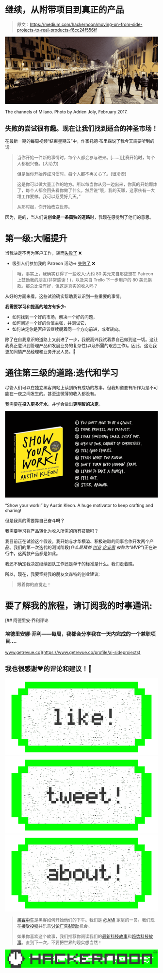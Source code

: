 # 继续，从附带项目到真正的产品

> 原文：<https://medium.com/hackernoon/moving-on-from-side-projects-to-real-products-f6cc24f556ff>

![](img/b457f450027f9868f5c45e8648587bb8.png)

The channels of Milano. Photo by Adrien Joly, February 2017.

## 失败的尝试很有趣。现在让我们找到适合的神圣市场！

在最新一期的每周视频“结束星期五”中，作家托德·布里森说了我今天需要听到的话:

> 当你开始一件新的事情时，每个人都会参与进来。[……]比赛开始时，每个人都很兴奋。(大助力)
> 
> 但是当你开始养成习惯时，每个人都不再关心了。(很冷漠)
> 
> 这是你可以做大量工作的地方。所以每当你从另一边出来，你真的开始爆炸了，每个人都会回头看你做了什么，然后说“哦，我的天哪，这家伙有一大堆工作要做。我可以忍受好几天。”
> 
> 从那时起，你开始改变世界。

因为，是的，当人们说**创业是一条孤独的道路**时，我现在感觉到了他们的意思。

# 第一级:大幅提升

当我决定不再为客户工作，转而[失败了](/@adrienjoly/from-immediate-profitability-to-pleasure-a-shift-of-priorities-3f767253084e#.mla183jok) ❌

*   吸引人们参加我的 Patreon 活动=> [失败了](https://www.patreon.com/adrienjoly) ❌

> 哦，事实上，我确实获得了一些收入:大约 80 美元来自那些想在 Patreon 上鼓励我的朋友(非常感谢！)，以及来自 Trello 下一步用户的 80 美元捐款。那总比没有好，但这是真实的收入吗？

从好的方面来看，这些试验确实帮助我认识到一些重要的事情。

**我需要学习和提高的地方有多少:**

*   如何找到一个好的市场，解决一个好的问题，
*   如何阐述一个好的价值主张，并测试它，
*   如何决定你是否应该继续朝着同一个方向前进，或者转向。

除了在自我意识的道路上又前进了一步，我很高兴我试着靠自己做到这一切。这让我真正意识到管理产品和发展业务的复杂性(以及所需的艰苦工作)。因此，这让我更加同情产品经理和业务开发人员。👏

# 通往第三级的道路:迭代和学习

尽管人们可以在独立黑客网站上读到所有成功的故事，但我知道要有所作为是不可能在一夜之间发生的。甚至连微薄的收入都没有。

我需要在**投入更多汗水**。并学会做出**更明智的决定**。

![](img/fe9bd16d9e32f8066a48f994a3708b1c.png)

“Show your work!” by Austin Kleon. A huge motivator to keep crafting and sharing!

但是我真的需要靠自己奋斗**吗？**

我需要学习将产品转化为收入所需的所有技能吗？

我目前正在试验这个假设。我开始与才华横溢、积极进取的同事合作开发两个产品。我们的第一次迭代的测试阶段(*什么是精益* [*创业*](https://hackernoon.com/tagged/startup) [*企业家*](https://hackernoon.com/tagged/entrepreneurs) *被称为“MVP”*)正在进行中，这两款产品都是如此。

我还不确定我决定继续团队工作还是单干的标准是什么。我们走着瞧。

所以，现在，我要坚持我的朋友文森特的创业建议:

> 跟着你的直觉走！

# 要了解我的旅程，请订阅我的时事通讯:

[](https://www.getrevue.co/profile/aj-sideprojects) [## 阿德里安·乔利评论

### 埃德里安娜·乔利——每周，我都会分享我在一天内完成的一个兼职项目....

www.getrevue.co](https://www.getrevue.co/profile/aj-sideprojects) 

## 我也很感谢❤的评论和建议！🙌

[![](img/50ef4044ecd4e250b5d50f368b775d38.png)](http://bit.ly/HackernoonFB)[![](img/979d9a46439d5aebbdcdca574e21dc81.png)](https://goo.gl/k7XYbx)[![](img/2930ba6bd2c12218fdbbf7e02c8746ff.png)](https://goo.gl/4ofytp)

> [黑客中午](http://bit.ly/Hackernoon)是黑客如何开始他们的下午。我们是 [@AMI](http://bit.ly/atAMIatAMI) 家庭的一员。我们现在[接受投稿](http://bit.ly/hackernoonsubmission)并乐意[讨论广告&赞助](mailto:partners@amipublications.com)机会。
> 
> 如果你喜欢这个故事，我们推荐你阅读我们的[最新科技故事](http://bit.ly/hackernoonlatestt)和[趋势科技故事](https://hackernoon.com/trending)。直到下一次，不要把世界的现实想当然！

![](img/be0ca55ba73a573dce11effb2ee80d56.png)
